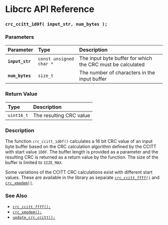 # Libcrc API Reference

### `crc_ccitt_1d0f( input_str, num_bytes );`

### Parameters

| Parameter | Type | Description |
| :--- | :--- | :--- |
|**`input_str`**|`const unsigned char *`|The input byte buffer for which the CRC must be calculated|
|**`num_bytes`**|`size_t`|The number of characters in the input buffer|

### Return Value

| Type | Description |
| :--- | :--- |
|`uint16_t`|The resulting CRC value|

### Description

The function `crc_ccitt_1d0f()` calculates a 16 bit CRC value of an input byte buffer based on the CRC calculation algorithm defined by the CCITT with start value `1D0F`.  The buffer length is provided as a parameter and the resulting CRC is returned as a return value by the function. The size of the buffer is limited to `SIZE_MAX`.

Some variations of the CCITT CRC calculations exist with different start values. These are available in the library as separate [`crc_ccitt_ffff()`](crc_ccitt_ffff.md) and [`crc_xmodem()`](crc_xmodem.md).

### See Also

* [`crc_ccitt_ffff();`](crc_ccitt_ffff.md)
* [`crc_xmodem();`](crc_xmodem.md)
* [`update_crc_ccitt();`](update_crc_ccitt.md)
